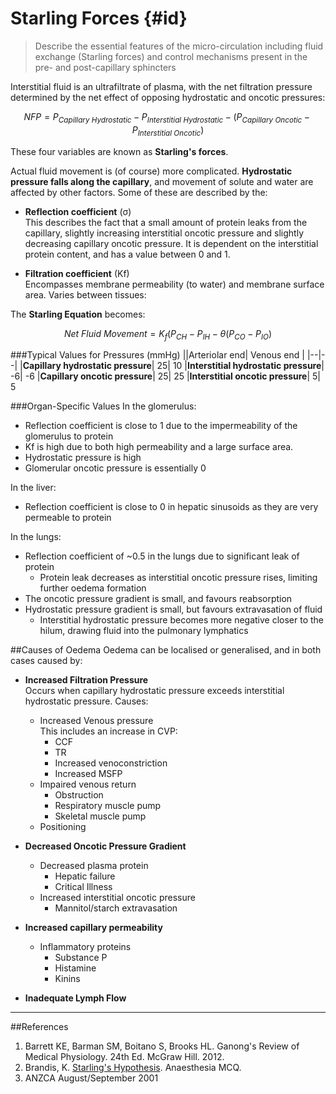 # Starling Forces {#id}

> Describe the essential features of the micro-circulation including fluid exchange (Starling forces) and control mechanisms present in the pre- and post-capillary sphincters

Interstitial fluid is an ultrafiltrate of plasma, with the net filtration pressure determined by the net effect of opposing hydrostatic and oncotic pressures:

$$NFP = P_{Capillary \ Hydrostatic} - P_{Interstitial \ Hydrostatic} - (P_{Capillary \ Oncotic} - P_{Interstitial \ Oncotic})$$

These four variables are known as **Starling's forces**.

Actual fluid movement is (of course) more complicated. **Hydrostatic pressure falls along the capillary**, and movement of solute and water are affected by other factors. Some of these are described by the:
* **Reflection coefficient** (σ)  
This describes the fact that a small amount of protein leaks from the capillary, slightly increasing interstitial oncotic pressure and slightly decreasing capillary oncotic pressure. It is dependent on the interstitial protein content, and has a value between 0 and 1.

    
* **Filtration coefficient** (Kf)  
Encompasses membrane permeability (to water) and membrane surface area. Varies between tissues:

The **Starling Equation** becomes:

$$Net \ Fluid \ Movement =  K_f(P_{CH} - P_{IH} - \theta(P_{CO} - P_{IO})$$




###Typical Values for Pressures (mmHg)
||Arteriolar end|	Venous end |
|--|--|
|**Capillary hydrostatic pressure**|	25|	10
|**Interstitial hydrostatic pressure**|	-6|	-6
|**Capillary oncotic pressure**|	25|	25
|**Interstitial oncotic pressure**|	5|	5

###Organ-Specific Values
In the glomerulus:
* Reflection coefficient is close to 1 due to the impermeability of the glomerulus to protein
* Kf is high due to both high permeability and a large surface area.
* Hydrostatic pressure is high
* Glomerular oncotic pressure is essentially 0

In the liver:
* Reflection coefficient is close to 0 in hepatic sinusoids as they are very permeable to protein

In the lungs:
* Reflection coefficient of ~0.5 in the lungs due to significant leak of protein
    * Protein leak decreases as interstitial oncotic pressure rises, limiting further oedema formation
* The oncotic pressure gradient is small, and favours reabsorption
* Hydrostatic pressure gradient is small, but favours extravasation of fluid
    * Interstitial hydrostatic pressure becomes more negative closer to the hilum, drawing fluid into the pulmonary lymphatics



##Causes of Oedema
Oedema can be localised or generalised, and in both cases caused by:
* **Increased Filtration Pressure**  
    Occurs when capillary hydrostatic pressure exceeds interstitial hydrostatic pressure. Causes:
    * Increased Venous pressure  
    This includes an increase in CVP:
        * CCF
        * TR
        * Increased venoconstriction
        * Increased MSFP
    * Impaired venous return
        * Obstruction
        * Respiratory muscle pump
        * Skeletal muscle pump
    * Positioning


* **Decreased Oncotic Pressure Gradient**  
    * Decreased plasma protein
        * Hepatic failure
        * Critical Illness
    * Increased interstitial oncotic pressure
        * Mannitol/starch extravasation


* **Increased capillary permeability**  
    * Inflammatory proteins
        * Substance P
        * Histamine
        * Kinins

* **Inadequate Lymph Flow**  



---
##References
1. Barrett KE, Barman SM, Boitano S, Brooks HL. Ganong's Review of Medical Physiology. 24th Ed. McGraw Hill. 2012.
2. Brandis, K. [Starling's Hypothesis](http://www.anaesthesiamcq.com/FluidBook/fl4_2.php). Anaesthesia MCQ.
3. ANZCA August/September 2001